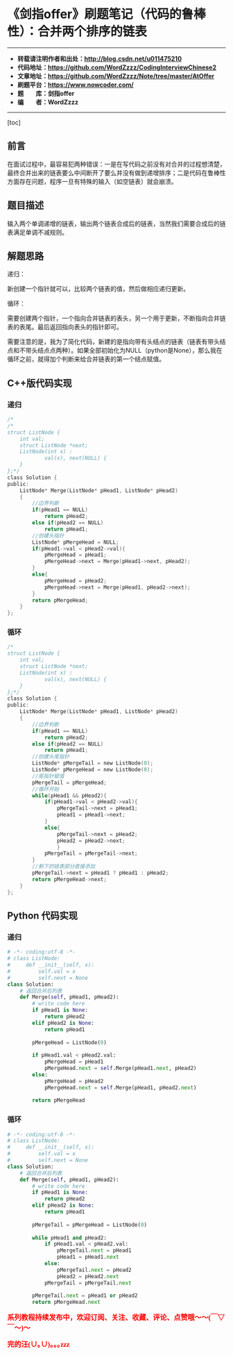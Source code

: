 # 《剑指offer》刷题笔记（代码的鲁棒性）：合并两个排序的链表

----------

- **转载请注明作者和出处：http://blog.csdn.net/u011475210**
- **代码地址：https://github.com/WordZzzz/CodingInterviewChinese2**
- **文章地址：https://github.com/WordZzzz/Note/tree/master/AtOffer**
- **刷题平台：https://www.nowcoder.com/**
- **题&emsp;&emsp;库：剑指offer**
- **编&emsp;&emsp;者：WordZzzz**

----------

[toc]

## 前言

在面试过程中，最容易犯两种错误：一是在写代码之前没有对合并的过程想清楚，最终合并出来的链表要么中间断开了要么并没有做到递增排序；二是代码在鲁棒性方面存在问题，程序一旦有特殊的输入（如空链表）就会崩溃。

## 题目描述

输入两个单调递增的链表，输出两个链表合成后的链表，当然我们需要合成后的链表满足单调不减规则。

## 解题思路

递归：

新创建一个指针就可以，比较两个链表的值，然后做相应递归更新。

循环：

需要创建两个指针，一个指向合并链表的表头，另一个用于更新，不断指向合并链表的表尾。最后返回指向表头的指针即可。

需要注意的是，我为了简化代码，新建的是指向带有头结点的链表（链表有带头结点和不带头结点点两种）。如果全部初始化为NULL（python是None），那么我在循环之前，就得加个判断来给合并链表的第一个结点赋值。

## C++版代码实现

### 递归

```c
/*
/*
struct ListNode {
	int val;
	struct ListNode *next;
	ListNode(int x) :
			val(x), next(NULL) {
	}
};*/
class Solution {
public:
    ListNode* Merge(ListNode* pHead1, ListNode* pHead2)
    {
        //边界判断
        if(pHead1 == NULL)
            return pHead2;
        else if(pHead2 == NULL)
            return pHead1;
        //创建头指针
        ListNode* pMergeHead = NULL;
        if(pHead1->val < pHead2->val){
            pMergeHead = pHead1;
            pMergeHead->next = Merge(pHead1->next, pHead2);
        }
        else{
            pMergeHead = pHead2;
            pMergeHead->next = Merge(pHead1, pHead2->next);
        }
        return pMergeHead;
    }
};
```

### 循环

```c
/*
struct ListNode {
	int val;
	struct ListNode *next;
	ListNode(int x) :
			val(x), next(NULL) {
	}
};*/
class Solution {
public:
    ListNode* Merge(ListNode* pHead1, ListNode* pHead2)
    {
        //边界判断
        if(pHead1 == NULL)
            return pHead2;
        else if(pHead2 == NULL)
            return pHead1;
        //创建头尾指针
        ListNode* pMergeTail = new ListNode(0);
        ListNode* pMergeHead = new ListNode(0);
        //尾指针赋值
        pMergeTail = pMergeHead;
        //循环开始
        while(pHead1 && pHead2){
            if(pHead1->val < pHead2->val){
                pMergeTail->next = pHead1;
                pHead1 = pHead1->next;
            }
            else{
                pMergeTail->next = pHead2;
                pHead2 = pHead2->next;
                }
            pMergeTail = pMergeTail->next;
        }
        //剩下的链表部分直接添加
        pMergeTail->next = pHead1 ? pHead1 : pHead2;
        return pMergeHead->next;
    }
};
```

## Python 代码实现

### 递归

```python
# -*- coding:utf-8 -*-
# class ListNode:
#     def __init__(self, x):
#         self.val = x
#         self.next = None
class Solution:
    # 返回合并后列表
    def Merge(self, pHead1, pHead2):
        # write code here
        if pHead1 is None:
            return pHead2
        elif pHead2 is None:
            return pHead1
        
        pMergeHead = ListNode(0)
        
        if pHead1.val < pHead2.val:
            pMergeHead = pHead1
            pMergeHead.next = self.Merge(pHead1.next, pHead2)
        else:
            pMergeHead = pHead2
            pMergeHead.next = self.Merge(pHead1, pHead2.next)
            
        return pMergeHead
```

### 循环

```python
# -*- coding:utf-8 -*-
# class ListNode:
#     def __init__(self, x):
#         self.val = x
#         self.next = None
class Solution:
    # 返回合并后列表
    def Merge(self, pHead1, pHead2):
        # write code here
        if pHead1 is None:
            return pHead2
        elif pHead2 is None:
            return pHead1
        
        pMergeTail = pMergeHead = ListNode(0)
        
        while pHead1 and pHead2:
            if pHead1.val < pHead2.val:
                pMergeTail.next = pHead1
                pHead1 = pHead1.next
            else:
                pMergeTail.next = pHead2
                pHead2 = pHead2.next
            pMergeTail = pMergeTail.next
            
        pMergeTail.next = pHead1 or pHead2
        return pMergeHead.next
```

**<font color="red" size=3 face="仿宋">系列教程持续发布中，欢迎订阅、关注、收藏、评论、点赞哦～～(￣▽￣～)～</font>**

**<font color="red" size=3 face="仿宋">完的汪(∪｡∪)｡｡｡zzz</font>**